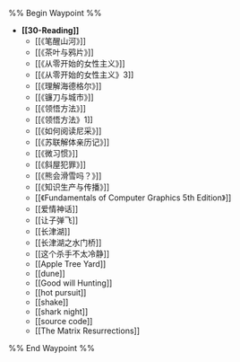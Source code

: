 %% Begin Waypoint %%
- **[[30-Reading]]**
	- [[《笔醒山河》]]
	- [[《茶叶与鸦片》]]
	- [[《从零开始的女性主义》]]
	- [[《从零开始的女性主义》3]]
	- [[《理解海德格尔》]]
	- [[《镰刀与城市》]]
	- [[《领悟方法》]]
	- [[《领悟方法》1]]
	- [[《如何阅读尼采》]]
	- [[《苏联解体亲历记》]]
	- [[《微习惯》]]
	- [[《斜屋犯罪》]]
	- [[《熊会滑雪吗？》]]
	- [[《知识生产与传播》]]
	- [[《Fundamentals of Computer Graphics 5th Edition》]]
	- [[爱情神话]]
	- [[让子弹飞]]
	- [[长津湖]]
	- [[长津湖之水门桥]]
	- [[这个杀手不太冷静]]
	- [[Apple Tree Yard]]
	- [[dune]]
	- [[Good will Hunting]]
	- [[hot pursuit]]
	- [[shake]]
	- [[shark night]]
	- [[source code]]
	- [[The Matrix Resurrections]]

%% End Waypoint %%